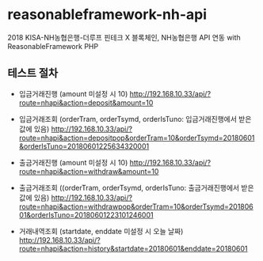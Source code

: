 # reasonableframework-nh-api
2018 KISA-NH농협은행-더루프 핀테크 X 블록체인, NH농협은행 API 연동 with ReasonableFramework PHP

## 테스트 절차
- 입금거래진행 (amount 미설정 시 10)
http://192.168.10.33/api/?route=nhapi&action=deposit&amount=10

- 입금거래조회 (orderTram, orderTsymd, orderIsTuno: 입금거래진행에서 받은 값에 있음)
http://192.168.10.33/api/?route=nhapi&action=depositpop&orderTram=10&orderTsymd=20180601&orderIsTuno=20180601225634320001

- 출금거래진행 (amount 미설정 시 10)
http://192.168.10.33/api/?route=nhapi&action=withdraw&amount=10

- 출금거래조회 ((orderTram, orderTsymd, orderIsTuno: 출금거래진행에서 받은 값에 있음)
http://192.168.10.33/api/?route=nhapi&action=withdrawpop&orderTram=10&orderTsymd=20180601&orderIsTuno=20180601223101246001

- 거래내역조회 (startdate, enddate 미설정 시 오늘 날짜)
http://192.168.10.33/api/?route=nhapi&action=history&startdate=20180601&enddate=20180601
